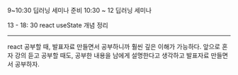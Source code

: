 9~10:30 딥러닝 세미나 준비
10:30 ~ 12 딥러닝 세미나

13 - 18: 30 react useState 개념 정리

---
react 공부할 때, 발표자료 만들면서 공부하니까 훨씬 깊은 이해가 가능하다.
앞으로 혼자 강의 듣고 공부할 때도, 공부한 내용을 남에게 설명한다고 생각하고 발표자료 만들면서 공부하자.